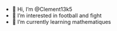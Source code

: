 - 👋 Hi, I’m @Clement13k5
- 👀 I’m interested in football and fight
- 🌱 I’m currently learning mathematiques


<!---
Clement13k5/Clement13k5 is a ✨ special ✨ repository because its `README.md` (this file) appears on your GitHub profile.
You can click the Preview link to take a look at your changes.
--->
